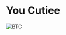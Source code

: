 <!DOCTYPE html>
<html>
<head>
<title>What If?</title>
<script type="text/javascript">
alert("What If Ikaw Jud?")
alert("You are just too cute!")
alert("Your beauty is too mesmerizing")
alert("Your presence makes me inlove")
alert("HAHAHA cringe right?")
confirm("RIGHT??")
</script>
</head>
<body>
<h1 script="color: pink">You Cutiee</h1>
<img src="BTC.jpeg" alt="BTC">
</body>
</html>
